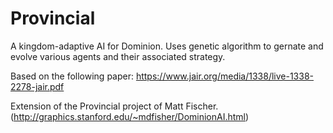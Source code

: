 Provincial
==========

A kingdom-adaptive AI for Dominion. Uses genetic algorithm to gernate and evolve various agents and their associated strategy.


Based on the following paper: 
https://www.jair.org/media/1338/live-1338-2278-jair.pdf


Extension of the Provincial project of Matt Fischer. (http://graphics.stanford.edu/~mdfisher/DominionAI.html)
